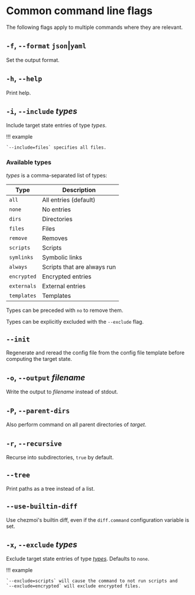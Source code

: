 # Common command line flags

The following flags apply to multiple commands where they are relevant.

## `-f`, `--format` `json`|`yaml`

Set the output format.

## `-h`, `--help`

Print help.

## `-i`, `--include` *types*

Include target state entries of type *types*.

!!! example

    `--include=files` specifies all files.

### Available types

*types* is a comma-separated list of types:

| Type        | Description                 |
| ----------- | --------------------------- |
| `all`       | All entries (default)       |
| `none`      | No entries                  |
| `dirs`      | Directories                 |
| `files`     | Files                       |
| `remove`    | Removes                     |
| `scripts`   | Scripts                     |
| `symlinks`  | Symbolic links              |
| `always`    | Scripts that are always run |
| `encrypted` | Encrypted entries           |
| `externals` | External entries            |
| `templates` | Templates                   |

Types can be preceded with `no` to remove them.

Types can be explicitly excluded with the `--exclude` flag.

## `--init`

Regenerate and reread the config file from the config file template before
computing the target state.

## `-o`, `--output` *filename*

Write the output to *filename* instead of stdout.

## `-P`, `--parent-dirs`

Also perform command on all parent directories of *target*.

## `-r`, `--recursive`

Recurse into subdirectories, `true` by default.

## `--tree`

Print paths as a tree instead of a list.

## `--use-builtin-diff`

Use chezmoi's builtin diff, even if the `diff.command` configuration variable
is set.

## `-x`, `--exclude` *types*

Exclude target state entries of type [*types*](#available-types). Defaults to `none`.

!!! example

    `--exclude=scripts` will cause the command to not run scripts and
    `--exclude=encrypted` will exclude encrypted files.
